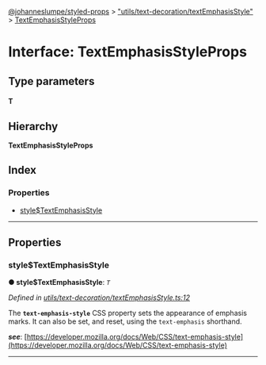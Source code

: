 [@johanneslumpe/styled-props](../README.md) > ["utils/text-decoration/textEmphasisStyle"](../modules/_utils_text_decoration_textemphasisstyle_.md) > [TextEmphasisStyleProps](../interfaces/_utils_text_decoration_textemphasisstyle_.textemphasisstyleprops.md)

# Interface: TextEmphasisStyleProps

## Type parameters
#### T 
## Hierarchy

**TextEmphasisStyleProps**

## Index

### Properties

* [style$TextEmphasisStyle](_utils_text_decoration_textemphasisstyle_.textemphasisstyleprops.md#style_textemphasisstyle)

---

## Properties

<a id="style_textemphasisstyle"></a>

###  style$TextEmphasisStyle

**● style$TextEmphasisStyle**: *`T`*

*Defined in [utils/text-decoration/textEmphasisStyle.ts:12](https://github.com/johanneslumpe/styled-props/blob/8e709f1/src/utils/text-decoration/textEmphasisStyle.ts#L12)*

The **`text-emphasis-style`** CSS property sets the appearance of emphasis marks. It can also be set, and reset, using the `text-emphasis` shorthand.

*__see__*: [https://developer.mozilla.org/docs/Web/CSS/text-emphasis-style](https://developer.mozilla.org/docs/Web/CSS/text-emphasis-style)

___

